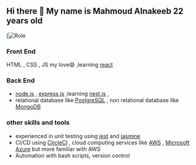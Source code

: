 ## Hi there 👋 My name is Mahmoud Alnakeeb 22 years old 
[![Role](https://img.shields.io/badge/Fullstack%20-Javascript-%23f1c40f)

### Front End
HTML , CSS , JS my love😄 ,learning [react](https://reactjs.org/) 
### Back End 
- [node.js](https://nodejs.org/en/) , [express.js](https://expressjs.com/) ,learning [nest.js](https://nestjs.com/) ,
- relational database like [PostgreSQL](https://www.postgresql.org/) , non relational database like [MongoDB](https://www.mongodb.com/)
### other skills and tools
- experienced in unit testing using [jest](https://jestjs.io/) and [jasmine](https://jasmine.github.io/)
- CI/CD using [CircleCI](https://circleci.com/) , cloud computing services like [AWS](https://aws.amazon.com/) , [Microsoft Azure](https://azure.microsoft.com/) but more familiar with AWS
- Automation with bash scripts, version control


